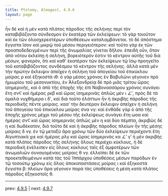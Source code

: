 ```yaml
---
title: Ptolemy, Almagest, 4.9.6
layout: page
---
```


ἦν δὲ καὶ ἡ μὲν κατὰ πλάτος πάροδος τῆς σελήνης περὶ τὸν καταβιβάζοντα σύνδεσμον ἐν ἑκατέρᾳ τῶν ἐκλείψεων: τὸ γὰρ τοιοῦτον καὶ ἐκ τῶν ὁλοσχερεστέρων ὑποθέσεων καταλαμβάνεται. τὸ δὲ ἀπόστημα ἔγγιστα ἴσον καὶ μικρῷ τοῦ μέσου περιγειότερον: καὶ τοῦτο γὰρ ἐκ τῶν προαποδεδειγμένων περὶ τῆς ἀνωμαλίας γίνεται δῆλον. ἐπειδὴ οὖν, ὅταν ἀπὸ νότου ἐκλείπῃ ἡ σελήνη, βορειότερόν ἐστιν τὸ κέντρον αὐτῆς τοῦ διὰ μέσων, φανερόν, ὅτι καὶ καθ' ἑκατέραν τῶν ἐκλείψεων τῷ ἴσῳ προηγεῖτο τοῦ καταβιβάζοντος συνδέσμου τὸ κέντρον τῆς σελήνης. ἀλλὰ κατὰ μὲν τὴν πρώτην ἔκλειψιν ἀπεῖχεν ἡ σελήνη τοῦ ἀπογείου τοῦ ἐπικύκλου μοίρας ρ καὶ ἑξηκοστὰ ιθ: ὁ γὰρ μέσος χρόνος ἐν Βαβυλῶνι γέγονεν πρὸ ἡμιωρίου τοῦ μεσονυκτίου, ἐν Ἀλεξανδρείᾳ δὲ πρὸ μιᾶς τρίτου ὥρας ἰσημερινῆς, καὶ ὁ ἀπὸ τῆς ἐποχῆς τῆς ἐπὶ Ναβονασσάρου χρόνος συνάγει ἔτη σνϚ καὶ ἡμέρας ρκβ καὶ ὥρας ἰσημερινὰς ἁπλῶς μὲν ι ∠ʹ, πρὸς δὲ τὰ ὁμαλὰ νυχθήμερα ι δʹ, καὶ διὰ τοῦτο ἐλάττων ἦν ἡ ἀκριβὴς πάροδος τῆς περιοδικῆς πέντε μοίραις. κααʹ τὴν δευτέραν ἔκλειψιν ἀπεῖχεν ἡ σελήνη τοῦ ἀπογείου τοῦ ἐπικύκλου μοίρας σνα νγ: καὶ ἐνθάδε γὰρ ὁ ἀπὸ τῆς ἐποχῆς χρόνος μέχρι τοῦ μέσου τῆς ἐκλείψεως συνάγει ἔτη ωοα καὶ ἡμέρας σνϚ καὶ ὥρας ἰσημερινὰς ἁπλῶς μὲν η καὶ δύο πέμπτα, ἀκριβῶς δὲ η καὶ δωδέκατον, διὰ τοῦτο δὲ καὶ ἡ ἀκριβὴς πάροδος πλείων ἦν τῆς μέσης μοίραις δ νγ. ἐν τῷ μεταξὺ ἄρα χρόνῳ τῶν δύο ἐκλείψεων περιέχοντι ἔτη Αἰγυπτιακὰ χιε καὶ ἡμέρας ρλγ καὶ ὥρας ἰσημερινὰς κα ∠ʹ γʹ ἡ μὲν ἀκριβὴς κατὰ πλάτος πάροδος τῆς σελήνης ὅλους περιέχει κύκλους, ἡ δὲ περιοδικὴ ἐνέλειπεν εἰς ὅλους κύκλους ταῖς ἐξ ἀμφοτέρων τῶν ἀνωμαλιῶν συναγομέναις μοίραις θ νγ. ἐλλείπει δὲ ἐκ τῶν προεκτεθειμένων κατὰ τὰς τοῦ Ἱππάρχου ὑποθέσεις μέσων παρόδων ἐν τῷ τοσούτῳ χρόνῳ εἰς ὅλας ἀποκαταστάσεις μοίρας ι καὶ ἑξηκοστὰ ἔγγιστα β: πλείων ἄρα γέγονεν παρὰ τὰς ὑποθέσεις ἡ μέση κατὰ πλάτος πάροδος ἑξηκοστοῖς θ. 

---

prev: [4.9.5](../4.9.5/) | next: [4.9.7](../4.9.7/)

